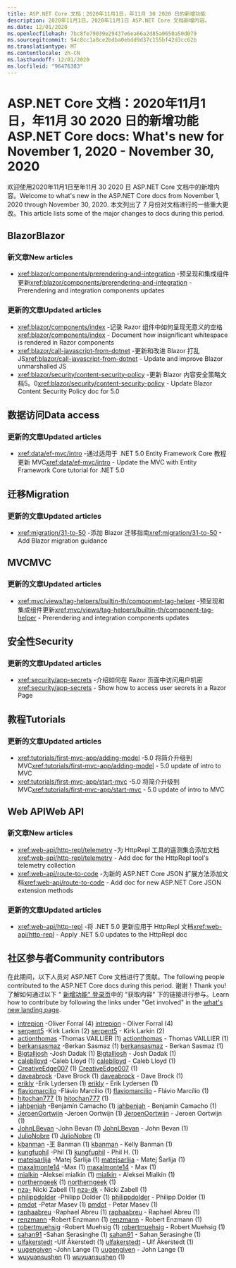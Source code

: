 ```yaml
---
title: ASP.NET Core 文档：2020年11月1日，年11月 30 2020 日的新增功能
description: 2020年11月1日，2020年11月1日 ASP.NET Core 文档新增内容。
ms.date: 12/01/2020
ms.openlocfilehash: 7bc8fe79039e29437e6ea66a2d85a0650a50d079
ms.sourcegitcommit: 94c8cc1a8ce2bdba0ebdd9d37c155bf42d3cc62b
ms.translationtype: MT
ms.contentlocale: zh-CN
ms.lasthandoff: 12/01/2020
ms.locfileid: "96476383"
---
```

# <a name="aspnet-core-docs-whats-new-for-november-1-2020---november-30-2020"></a><span data-ttu-id="5447d-103">ASP.NET Core 文档：2020年11月1日，年11月 30 2020 日的新增功能</span><span class="sxs-lookup"><span data-stu-id="5447d-103">ASP.NET Core docs: What's new for November 1, 2020 - November 30, 2020</span></span>

<span data-ttu-id="5447d-104">欢迎使用2020年11月1日至年11月 30 2020 日 ASP.NET Core 文档中的新增内容。</span><span class="sxs-lookup"><span data-stu-id="5447d-104">Welcome to what's new in the ASP.NET Core docs from November 1, 2020 through November 30, 2020.</span></span> <span data-ttu-id="5447d-105">本文列出了 7 月份对文档进行的一些重大更改。</span><span class="sxs-lookup"><span data-stu-id="5447d-105">This article lists some of the major changes to docs during this period.</span></span>

## <a name="blazor"></a><span data-ttu-id="5447d-106">Blazor</span><span class="sxs-lookup"><span data-stu-id="5447d-106">Blazor</span></span>

### <a name="new-articles"></a><span data-ttu-id="5447d-107">新文章</span><span class="sxs-lookup"><span data-stu-id="5447d-107">New articles</span></span>

- <span data-ttu-id="5447d-108"><xref:blazor/components/prerendering-and-integration> -预呈现和集成组件更新</span><span class="sxs-lookup"><span data-stu-id="5447d-108"><xref:blazor/components/prerendering-and-integration> - Prerendering and integration components updates</span></span>

### <a name="updated-articles"></a><span data-ttu-id="5447d-109">更新的文章</span><span class="sxs-lookup"><span data-stu-id="5447d-109">Updated articles</span></span>

- <span data-ttu-id="5447d-110"><xref:blazor/components/index> -记录 Razor 组件中如何呈现无意义的空格</span><span class="sxs-lookup"><span data-stu-id="5447d-110"><xref:blazor/components/index> - Document how insignificant whitespace is rendered in Razor components</span></span>
- <span data-ttu-id="5447d-111"><xref:blazor/call-javascript-from-dotnet> -更新和改进 Blazor 打乱 JS</span><span class="sxs-lookup"><span data-stu-id="5447d-111"><xref:blazor/call-javascript-from-dotnet> - Update and improve Blazor unmarshalled JS</span></span>
- <span data-ttu-id="5447d-112"><xref:blazor/security/content-security-policy> -更新 Blazor 内容安全策略文档5。0</span><span class="sxs-lookup"><span data-stu-id="5447d-112"><xref:blazor/security/content-security-policy> - Update Blazor Content Security Policy doc for 5.0</span></span>

## <a name="data-access"></a><span data-ttu-id="5447d-113">数据访问</span><span class="sxs-lookup"><span data-stu-id="5447d-113">Data access</span></span>

### <a name="updated-articles"></a><span data-ttu-id="5447d-114">更新的文章</span><span class="sxs-lookup"><span data-stu-id="5447d-114">Updated articles</span></span>

- <span data-ttu-id="5447d-115"><xref:data/ef-mvc/intro> -通过适用于 .NET 5.0 Entity Framework Core 教程更新 MVC</span><span class="sxs-lookup"><span data-stu-id="5447d-115"><xref:data/ef-mvc/intro> - Update the MVC with Entity Framework Core tutorial for .NET 5.0</span></span>

## <a name="migration"></a><span data-ttu-id="5447d-116">迁移</span><span class="sxs-lookup"><span data-stu-id="5447d-116">Migration</span></span>

### <a name="updated-articles"></a><span data-ttu-id="5447d-117">更新的文章</span><span class="sxs-lookup"><span data-stu-id="5447d-117">Updated articles</span></span>

- <span data-ttu-id="5447d-118"><xref:migration/31-to-50> -添加 Blazor 迁移指南</span><span class="sxs-lookup"><span data-stu-id="5447d-118"><xref:migration/31-to-50> - Add Blazor migration guidance</span></span>

## <a name="mvc"></a><span data-ttu-id="5447d-119">MVC</span><span class="sxs-lookup"><span data-stu-id="5447d-119">MVC</span></span>

### <a name="updated-articles"></a><span data-ttu-id="5447d-120">更新的文章</span><span class="sxs-lookup"><span data-stu-id="5447d-120">Updated articles</span></span>

- <span data-ttu-id="5447d-121"><xref:mvc/views/tag-helpers/builtin-th/component-tag-helper> -预呈现和集成组件更新</span><span class="sxs-lookup"><span data-stu-id="5447d-121"><xref:mvc/views/tag-helpers/builtin-th/component-tag-helper> - Prerendering and integration components updates</span></span>

## <a name="security"></a><span data-ttu-id="5447d-122">安全性</span><span class="sxs-lookup"><span data-stu-id="5447d-122">Security</span></span>

### <a name="updated-articles"></a><span data-ttu-id="5447d-123">更新的文章</span><span class="sxs-lookup"><span data-stu-id="5447d-123">Updated articles</span></span>

- <span data-ttu-id="5447d-124"><xref:security/app-secrets> -介绍如何在 Razor 页面中访问用户机密</span><span class="sxs-lookup"><span data-stu-id="5447d-124"><xref:security/app-secrets> - Show how to access user secrets in a Razor Page</span></span>

## <a name="tutorials"></a><span data-ttu-id="5447d-125">教程</span><span class="sxs-lookup"><span data-stu-id="5447d-125">Tutorials</span></span>

### <a name="updated-articles"></a><span data-ttu-id="5447d-126">更新的文章</span><span class="sxs-lookup"><span data-stu-id="5447d-126">Updated articles</span></span>

- <span data-ttu-id="5447d-127"><xref:tutorials/first-mvc-app/adding-model> -5.0 将简介升级到 MVC</span><span class="sxs-lookup"><span data-stu-id="5447d-127"><xref:tutorials/first-mvc-app/adding-model> - 5.0 update of intro to MVC</span></span>
- <span data-ttu-id="5447d-128"><xref:tutorials/first-mvc-app/start-mvc> -5.0 将简介升级到 MVC</span><span class="sxs-lookup"><span data-stu-id="5447d-128"><xref:tutorials/first-mvc-app/start-mvc> - 5.0 update of intro to MVC</span></span>

## <a name="web-api"></a><span data-ttu-id="5447d-129">Web API</span><span class="sxs-lookup"><span data-stu-id="5447d-129">Web API</span></span>

### <a name="new-articles"></a><span data-ttu-id="5447d-130">新文章</span><span class="sxs-lookup"><span data-stu-id="5447d-130">New articles</span></span>

- <span data-ttu-id="5447d-131"><xref:web-api/http-repl/telemetry> -为 HttpRepl 工具的遥测集合添加文档</span><span class="sxs-lookup"><span data-stu-id="5447d-131"><xref:web-api/http-repl/telemetry> - Add doc for the HttpRepl tool's telemetry collection</span></span>
- <span data-ttu-id="5447d-132"><xref:web-api/route-to-code> -为新的 ASP.NET Core JSON 扩展方法添加文档</span><span class="sxs-lookup"><span data-stu-id="5447d-132"><xref:web-api/route-to-code> - Add doc for new ASP.NET Core JSON extension methods</span></span>

### <a name="updated-articles"></a><span data-ttu-id="5447d-133">更新的文章</span><span class="sxs-lookup"><span data-stu-id="5447d-133">Updated articles</span></span>

- <span data-ttu-id="5447d-134"><xref:web-api/http-repl> -将 .NET 5.0 更新应用于 HttpRepl 文档</span><span class="sxs-lookup"><span data-stu-id="5447d-134"><xref:web-api/http-repl> - Apply .NET 5.0 updates to the HttpRepl doc</span></span>

## <a name="community-contributors"></a><span data-ttu-id="5447d-135">社区参与者</span><span class="sxs-lookup"><span data-stu-id="5447d-135">Community contributors</span></span>

<span data-ttu-id="5447d-136">在此期间，以下人员对 ASP.NET Core 文档进行了贡献。</span><span class="sxs-lookup"><span data-stu-id="5447d-136">The following people contributed to the ASP.NET Core docs during this period.</span></span> <span data-ttu-id="5447d-137">谢谢！</span><span class="sxs-lookup"><span data-stu-id="5447d-137">Thank you!</span></span> <span data-ttu-id="5447d-138">了解如何通过以下 " [新增功能" 登录页](index.yml)中的 "获取内容" 下的链接进行参与。</span><span class="sxs-lookup"><span data-stu-id="5447d-138">Learn how to contribute by following the links under "Get involved" in the [what's new landing page](index.yml).</span></span>

- <span data-ttu-id="5447d-139">[intrepion](https://github.com/intrepion) -Oliver Forral (4) </span><span class="sxs-lookup"><span data-stu-id="5447d-139">[intrepion](https://github.com/intrepion) - Oliver Forral (4)</span></span>
- <span data-ttu-id="5447d-140">[serpent5](https://github.com/serpent5) -Kirk Larkin (2) </span><span class="sxs-lookup"><span data-stu-id="5447d-140">[serpent5](https://github.com/serpent5) - Kirk Larkin (2)</span></span>
- <span data-ttu-id="5447d-141">[actionthomas](https://github.com/actionthomas) -Thomas VAILLIER (1) </span><span class="sxs-lookup"><span data-stu-id="5447d-141">[actionthomas](https://github.com/actionthomas) - Thomas VAILLIER (1)</span></span>
- <span data-ttu-id="5447d-142">[berkansasmaz](https://github.com/berkansasmaz) -Berkan Sasmaz (1) </span><span class="sxs-lookup"><span data-stu-id="5447d-142">[berkansasmaz](https://github.com/berkansasmaz) - Berkan Sasmaz (1)</span></span>
- <span data-ttu-id="5447d-143">[Bigtalljosh](https://github.com/Bigtalljosh) -Josh Dadak (1) </span><span class="sxs-lookup"><span data-stu-id="5447d-143">[Bigtalljosh](https://github.com/Bigtalljosh) - Josh Dadak (1)</span></span>
- <span data-ttu-id="5447d-144">[caleblloyd](https://github.com/caleblloyd) -Caleb Lloyd (1) </span><span class="sxs-lookup"><span data-stu-id="5447d-144">[caleblloyd](https://github.com/caleblloyd) - Caleb Lloyd (1)</span></span>
- <span data-ttu-id="5447d-145">[CreativeEdge007](https://github.com/CreativeEdge007) (1) </span><span class="sxs-lookup"><span data-stu-id="5447d-145">[CreativeEdge007](https://github.com/CreativeEdge007) (1)</span></span>
- <span data-ttu-id="5447d-146">[daveabrock](https://github.com/daveabrock) -Dave Brock (1) </span><span class="sxs-lookup"><span data-stu-id="5447d-146">[daveabrock](https://github.com/daveabrock) - Dave Brock (1)</span></span>
- <span data-ttu-id="5447d-147">[erikly](https://github.com/erikly) -Erik Lydersen (1) </span><span class="sxs-lookup"><span data-stu-id="5447d-147">[erikly](https://github.com/erikly) - Erik Lydersen (1)</span></span>
- <span data-ttu-id="5447d-148">[flaviomarcilio](https://github.com/flaviomarcilio) -Flávio Marcílio (1) </span><span class="sxs-lookup"><span data-stu-id="5447d-148">[flaviomarcilio](https://github.com/flaviomarcilio) - Flávio Marcílio (1)</span></span>
- <span data-ttu-id="5447d-149">[hitochan777](https://github.com/hitochan777) (1) </span><span class="sxs-lookup"><span data-stu-id="5447d-149">[hitochan777](https://github.com/hitochan777) (1)</span></span>
- <span data-ttu-id="5447d-150">[jahbenjah](https://github.com/jahbenjah) -Benjamín Camacho (1) </span><span class="sxs-lookup"><span data-stu-id="5447d-150">[jahbenjah](https://github.com/jahbenjah) - Benjamín Camacho (1)</span></span>
- <span data-ttu-id="5447d-151">[JeroenOortwijn](https://github.com/JeroenOortwijn) -Jeroen Oortwijn (1) </span><span class="sxs-lookup"><span data-stu-id="5447d-151">[JeroenOortwijn](https://github.com/JeroenOortwijn) - Jeroen Oortwijn (1)</span></span>
- <span data-ttu-id="5447d-152">[JohnLBevan](https://github.com/JohnLBevan) -John Bevan (1) </span><span class="sxs-lookup"><span data-stu-id="5447d-152">[JohnLBevan](https://github.com/JohnLBevan) - John Bevan (1)</span></span>
- <span data-ttu-id="5447d-153">[JulioNobre](https://github.com/JulioNobre) (1) </span><span class="sxs-lookup"><span data-stu-id="5447d-153">[JulioNobre](https://github.com/JulioNobre) (1)</span></span>
- <span data-ttu-id="5447d-154">[kbanman](https://github.com/kbanman) -王 Banman (1) </span><span class="sxs-lookup"><span data-stu-id="5447d-154">[kbanman](https://github.com/kbanman) - Kelly Banman (1)</span></span>
- <span data-ttu-id="5447d-155">[kungfuphil](https://github.com/kungfuphil) -Phil (1) </span><span class="sxs-lookup"><span data-stu-id="5447d-155">[kungfuphil](https://github.com/kungfuphil) - Phil H. (1)</span></span>
- <span data-ttu-id="5447d-156">[matejsarlija](https://github.com/matejsarlija) -Matej Šarlija (1) </span><span class="sxs-lookup"><span data-stu-id="5447d-156">[matejsarlija](https://github.com/matejsarlija) - Matej Šarlija (1)</span></span>
- <span data-ttu-id="5447d-157">[maxalmonte14](https://github.com/maxalmonte14) -Max (1) </span><span class="sxs-lookup"><span data-stu-id="5447d-157">[maxalmonte14](https://github.com/maxalmonte14) - Max (1)</span></span>
- <span data-ttu-id="5447d-158">[mialkin](https://github.com/mialkin) -Aleksei mialkin (1) </span><span class="sxs-lookup"><span data-stu-id="5447d-158">[mialkin](https://github.com/mialkin) - Aleksei Mialkin (1)</span></span>
- <span data-ttu-id="5447d-159">[northerngeek](https://github.com/northerngeek) (1) </span><span class="sxs-lookup"><span data-stu-id="5447d-159">[northerngeek](https://github.com/northerngeek) (1)</span></span>
- <span data-ttu-id="5447d-160">[nza-](https://github.com/nza-dk) Nicki Zabell (1) </span><span class="sxs-lookup"><span data-stu-id="5447d-160">[nza-dk](https://github.com/nza-dk) - Nicki Zabell (1)</span></span>
- <span data-ttu-id="5447d-161">[philippdolder](https://github.com/philippdolder) -Philipp Dolder (1) </span><span class="sxs-lookup"><span data-stu-id="5447d-161">[philippdolder](https://github.com/philippdolder) - Philipp Dolder (1)</span></span>
- <span data-ttu-id="5447d-162">[pmdot](https://github.com/pmdot) -Petar Masev (1) </span><span class="sxs-lookup"><span data-stu-id="5447d-162">[pmdot](https://github.com/pmdot) - Petar Masev (1)</span></span>
- <span data-ttu-id="5447d-163">[raphaabreu](https://github.com/raphaabreu) -Raphael Abreu (1) </span><span class="sxs-lookup"><span data-stu-id="5447d-163">[raphaabreu](https://github.com/raphaabreu) - Raphael Abreu (1)</span></span>
- <span data-ttu-id="5447d-164">[renzmann](https://github.com/renzmann) -Robert Enzmann (1) </span><span class="sxs-lookup"><span data-stu-id="5447d-164">[renzmann](https://github.com/renzmann) - Robert Enzmann (1)</span></span>
- <span data-ttu-id="5447d-165">[robertmuehsig](https://github.com/robertmuehsig) -Robert Muehsig (1) </span><span class="sxs-lookup"><span data-stu-id="5447d-165">[robertmuehsig](https://github.com/robertmuehsig) - Robert Muehsig (1)</span></span>
- <span data-ttu-id="5447d-166">[sahan91](https://github.com/sahan91) -Sahan Serasinghe (1) </span><span class="sxs-lookup"><span data-stu-id="5447d-166">[sahan91](https://github.com/sahan91) - Sahan Serasinghe (1)</span></span>
- <span data-ttu-id="5447d-167">[ulfakerstedt](https://github.com/ulfakerstedt) -Ulf Åkerstedt (1) </span><span class="sxs-lookup"><span data-stu-id="5447d-167">[ulfakerstedt](https://github.com/ulfakerstedt) - Ulf Åkerstedt (1)</span></span>
- <span data-ttu-id="5447d-168">[uugengiven](https://github.com/uugengiven) -John Lange (1) </span><span class="sxs-lookup"><span data-stu-id="5447d-168">[uugengiven](https://github.com/uugengiven) - John Lange (1)</span></span>
- <span data-ttu-id="5447d-169">[wuyuansushen](https://github.com/wuyuansushen) (1) </span><span class="sxs-lookup"><span data-stu-id="5447d-169">[wuyuansushen](https://github.com/wuyuansushen) (1)</span></span>

